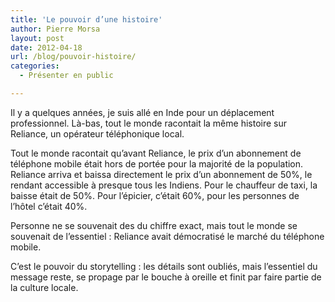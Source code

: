 ```yaml
---
title: 'Le pouvoir d’une histoire'
author: Pierre Morsa
layout: post
date: 2012-04-18
url: /blog/pouvoir-histoire/
categories:
  - Présenter en public

---
```

Il y a quelques années, je suis allé en Inde pour un déplacement professionnel. Là-bas, tout le monde racontait la même histoire sur Reliance, un opérateur téléphonique local.

Tout le monde racontait qu’avant Reliance, le prix d’un abonnement de téléphone mobile était hors de portée pour la majorité de la population. Reliance arriva et baissa directement le prix d’un abonnement de 50%, le rendant accessible à presque tous les Indiens. Pour le chauffeur de taxi, la baisse était de 50%. Pour l’épicier, c’était 60%, pour les personnes de l’hôtel c’était 40%.

Personne ne se souvenait des du chiffre exact, mais tout le monde se souvenait de l’essentiel : Reliance avait démocratisé le marché du téléphone mobile.

C’est le pouvoir du storytelling : les détails sont oubliés, mais l’essentiel du message reste, se propage par le bouche à oreille et finit par faire partie de la culture locale.